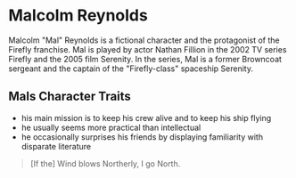 # Malcolm Reynolds

Malcolm "Mal" Reynolds is a fictional character and the protagonist of the Firefly franchise. Mal is played by actor Nathan Fillion in the 2002 TV series Firefly and the 2005 film Serenity. In the series, Mal is a former Browncoat sergeant and the captain of the "Firefly-class" spaceship Serenity.

## Mals Character Traits

* his main mission is to keep his crew alive and to keep his ship flying
* he usually seems more practical than intellectual
* he occasionally surprises his friends by displaying familiarity with disparate literature

> \[If the\] Wind blows Northerly, I go North.
